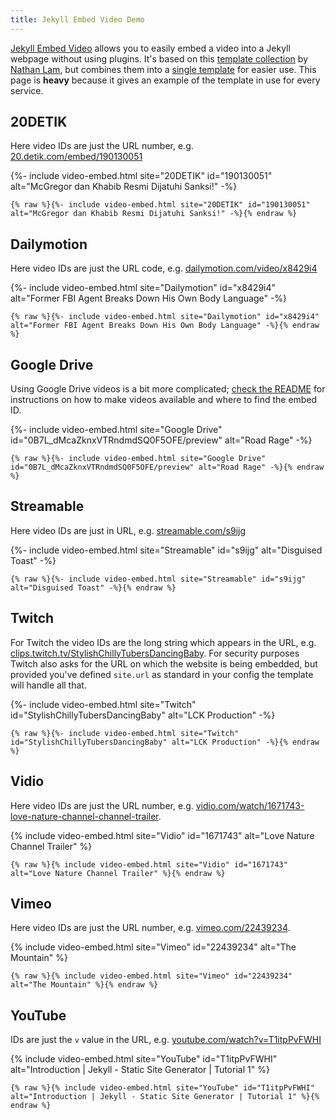 ```yaml
---
title: Jekyll Embed Video Demo
---
```


[Jekyll Embed Video] allows you to easily embed a video into a Jekyll webpage without using plugins. It's based on this [template collection] by [Nathan Lam], but combines them into a [single template] for easier use. This page is **heavy** because it gives an example of the template in use for every service.

[Jekyll Embed Video]: https://github.com/Foggalong/jekyll-embed-video
[template collection]: https://github.com/nathancy/jekyll-embed-video
[Nathan Lam]: https://www.nathan-lam.com
[single template]: https://github.com/Foggalong/jekyll-embed-video/blob/main/_includes/video-embed.html

## 20DETIK

Here video IDs are just the URL number, e.g. [20.detik.com/embed/190130051][detik]

[detik]: https://20.detik.com/embed/190130051

{%- include video-embed.html site="20DETIK" id="190130051" alt="McGregor dan Khabib Resmi Dijatuhi Sanksi!" -%}

```liquid
{% raw %}{%- include video-embed.html site="20DETIK" id="190130051" alt="McGregor dan Khabib Resmi Dijatuhi Sanksi!" -%}{% endraw %}
```

## Dailymotion

Here video IDs are just the URL code, e.g. [dailymotion.com/video/x8429i4][dailymotion]

[dailymotion]: https://www.dailymotion.com/video/x8429i4

{%- include video-embed.html site="Dailymotion" id="x8429i4" alt="Former FBI Agent Breaks Down His Own Body Language" -%}

```liquid
{% raw %}{%- include video-embed.html site="Dailymotion" id="x8429i4" alt="Former FBI Agent Breaks Down His Own Body Language" -%}{% endraw %}
```

## Google Drive

Using Google Drive videos is a bit more complicated; [check the README][wiki] for instructions on how to make videos available and where to find the embed ID.

[wiki]: https://github.com/nathancy/jekyll-embed-video#embed-google-drive

{%- include video-embed.html site="Google Drive" id="0B7L_dMcaZknxVTRndmdSQ0F5OFE/preview" alt="Road Rage" -%}

```liquid
{% raw %}{%- include video-embed.html site="Google Drive" id="0B7L_dMcaZknxVTRndmdSQ0F5OFE/preview" alt="Road Rage" -%}{% endraw %}
```

## Streamable

Here video IDs are just in URL, e.g. [streamable.com/s9ijg][streamable]

[streamable]: https://streamable.com/s9ijg

{%- include video-embed.html site="Streamable" id="s9ijg" alt="Disguised Toast" -%}

```liquid
{% raw %}{%- include video-embed.html site="Streamable" id="s9ijg" alt="Disguised Toast" -%}{% endraw %}
```

## Twitch

For Twitch the video IDs are the long string which appears in the URL, e.g. [clips.twitch.tv/StylishChillyTubersDancingBaby][twitch]. For security purposes Twitch also asks for the URL on which the website is being embedded, but provided you've defined `site.url` as standard in your config the template will handle all that.

[twitch]: https://clips.twitch.tv/StylishChillyTubersDancingBaby

{%- include video-embed.html site="Twitch" id="StylishChillyTubersDancingBaby" alt="LCK Production" -%}

```liquid
{% raw %}{%- include video-embed.html site="Twitch" id="StylishChillyTubersDancingBaby" alt="LCK Production" -%}{% endraw %}
```

## Vidio

Here video IDs are just the URL number, e.g. [vidio.com/watch/1671743-love-nature-channel-channel-trailer][vidio].

[vidio]: https://vidio.com/watch/1671743-love-nature-channel-channel-trailer

{% include video-embed.html site="Vidio" id="1671743" alt="Love Nature Channel Trailer" %}

```liquid
{% raw %}{% include video-embed.html site="Vidio" id="1671743" alt="Love Nature Channel Trailer" %}{% endraw %}
```

## Vimeo

Here video IDs are just the URL number, e.g. [vimeo.com/22439234][vimeo].

[vimeo]: https://vimeo.com/22439234

{% include video-embed.html site="Vimeo" id="22439234" alt="The Mountain" %}

```liquid
{% raw %}{% include video-embed.html site="Vimeo" id="22439234" alt="The Mountain" %}{% endraw %}
```

## YouTube

IDs are just the `v` value in the URL, e.g. [youtube.com/watch?v=T1itpPvFWHI][youtube]

[youtube]: https://www.youtube.com/watch?v=T1itpPvFWHI

{% include video-embed.html site="YouTube" id="T1itpPvFWHI" alt="Introduction | Jekyll - Static Site Generator | Tutorial 1" %}

```liquid
{% raw %}{% include video-embed.html site="YouTube" id="T1itpPvFWHI" alt="Introduction | Jekyll - Static Site Generator | Tutorial 1" %}{% endraw %}
```
